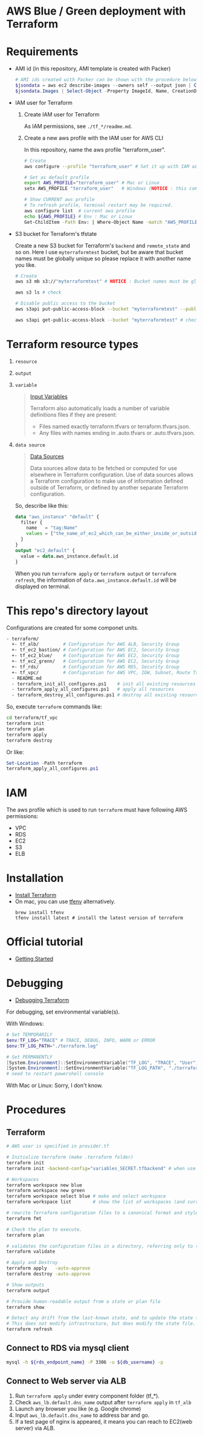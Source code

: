 # AWS Blue / Green deployment with Terraform

# Requirements
- AMI id (in this repository, AMI template is created with Packer)
    ```PowerShell
    # AMI ids created with Packer can be shown with the procedure below:
    $jsondata = aws ec2 describe-images --owners self --output json | ConvertFrom-Json
    $jsondata.Images | Select-Object -Property ImageId, Name, CreationDate
    ```
- IAM user for Terraform
    1. Create IAM user for Terraform
        
        As IAM permissions, see `./tf_*/readme.md`. 
    1. Create a new aws profile with the IAM user for AWS CLI
        
        In this repository, name the aws profile "terraform_user".
        ```bash
        # Create
        aws configure --profile "terraform_user" # Set it up with IAM access key and secret key
        
        # Set as default profile
        export AWS_PROFILE="terraform_user" # Mac or Linux
        setx AWS_PROFILE "terraform_user"   # Windows (NOTICE : this command is for USER env)
        
        # Show CURRENT aws profile
        # To refresh profile, terminal restart may be required.
        aws configure list  # current aws profile
        echo ${AWS_PROFILE} # Env : Mac or Linux
        Get-ChildItem -Path Env: | Where-Object Name -match "AWS_PROFILE" # Env : Windows PowerShell
        ```
- S3 bucket for Terraform's tfstate
    
    Create a new S3 bucket for Terraform's `backend` and `remote_state` and so on. Here I use `myterraformtest` bucket, but be aware that bucket names must be globally unique so please replace it with another name you like.
    ```bash
    # Create
    aws s3 mb s3://"myterraformtest" # NOTICE : Bucket names must be globally unique. So Replace it with another name you like. 

    aws s3 ls # check

    # Disable public access to the bucket
    aws s3api put-public-access-block --bucket "myterraformtest" --public-access-block-configuration BlockPublicAcls=true,IgnorePublicAcls=true,BlockPublicPolicy=true,RestrictPublicBuckets=true

    aws s3api get-public-access-block --bucket "myterraformtest" # check
    ```

# Terraform resource types
1. `resource`
1. `output`
1. `variable`
    > [Input Variables](https://www.terraform.io/docs/configuration/variables.html)
    > 
    > Terraform also automatically loads a number of variable definitions files if they are present:
    >   - Files named exactly terraform.tfvars or terraform.tfvars.json.
    >   - Any files with names ending in .auto.tfvars or .auto.tfvars.json.
1. `data source`
    > [Data Sources](https://www.terraform.io/docs/configuration/data-sources.html)
    > 
    > Data sources allow data to be fetched or computed for use elsewhere in Terraform configuration. Use of data sources allows a Terraform configuration to make use of information defined outside of Terraform, or defined by another separate Terraform configuration.

    So, describe like this:
    ```tf:data_ec2.tf
    data "aws_instance" "default" {
      filter {
        name   = "tag:Name"
        values = ["the_name_of_ec2_which_can_be_either_inside_or_outside_of_terraform_configuration"]
      }
    }
    output "ec2_default" {
      value = data.aws_instance.default.id
    }
    ```
    When you run `terraform apply` or `terraform output` or `terraform refresh`, the information of `data.aws_instance.default.id` will be displayed on terminal.

# This repo's directory layout
Configurations are created for some componet units.
```bash
- terraform/
  +- tf_alb/         # Configuration for AWS ALB, Security Group
  +- tf_ec2_bastion/ # Configuration for AWS EC2, Security Group
  +- tf_ec2_blue/    # Configuration for AWS EC2, Security Group
  +- tf_ec2_grenn/   # Configuration for AWS EC2, Security Group
  +- tf_rds/         # Configuration for AWS RDS, Security Group
  +- tf_vpc/         # Configuration for AWS VPC, IGW, Subnet, Route Table
  - README.md
  - terraform_init_all_configures.ps1    # init all existing resources
  - terraform_apply_all_configures.ps1   # apply all resources
  - terraform_destroy_all_configures.ps1 # destroy all existing resources
```
So, execute `terraform` commands like:
```bash
cd terraform/tf_vpc
terraform init
terraform plan
terraform apply
terraform destroy
```
Or like:
```PowerShell
Set-Location -Path terraform
terraform_apply_all_configures.ps1
```

# IAM
The aws profile which is used to run `terraform` must have following AWS permissions:
- VPC
- RDS
- EC2
- S3
- ELB

# Installation
- [Install Terraform](https://learn.hashicorp.com/terraform/getting-started/install.html )
- On mac, you can use [tfenv](https://github.com/tfutils/tfenv) alternatively.
    ```shell
    brew install tfenv
    tfenv install latest # install the latest version of terraform
    ```

# Official tutorial
- [Getting Started](https://learn.hashicorp.com/terraform/getting-started/intro)

# Debugging
- [Debugging Terraform](https://www.terraform.io/docs/internals/debugging.html)

For debugging, set environmental variable(s).

With Windows:
```PowerShell
# Set TEMPORARILY
$env:TF_LOG="TRACE" # TRACE, DEBUG, INFO, WARN or ERROR
$env:TF_LOG_PATH="./terraform.log"

# Set PERMANENTLY
[System.Environment]::SetEnvironmentVariable("TF_LOG", "TRACE", "User")
[System.Environment]::SetEnvironmentVariable("TF_LOG_PATH", "./terraform.log", "User")
# need to restart powershell console
```

With Mac or Linux:
Sorry, I don't know.

# Procedures
## Terraform
```bash
# AWS user is specified in provider.tf

# Initialize terraform (make .terraform folder)
terraform init
terraform init -backend-config="variables_SECRET.tfbackend" # when use variables

# Workspaces
terraform workspace new blue
terraform workspace new green
terraform workspace select blue # make and select workspace
terraform workspace list        # show the list of workspaces (and current workspaces)

# rewrite Terraform configuration files to a canonical format and style.
terraform fmt

# Check the plan to execute.
terraform plan

# validates the configuration files in a directory, referring only to the configuration and not accessing any remote services such as remote state, provider APIs, etc
terraform validate

# Apply and Destroy
terraform apply   -auto-approve
terraform destroy -auto-approve

# Show outputs
terraform output

# Provide human-readable output from a state or plan file
terraform show

# Detect any drift from the last-known state, and to update the state file.
# This does not modify infrastructure, but does modify the state file. If the state is changed, this may cause changes to occur during the next plan or apply.
terraform refresh
```

## Connect to RDS via mysql client
```bash
mysql -h ${rds_endpoint_name} -P 3306 -u ${db_username} -p
```

## Connect to Web server via ALB
1. Run `terraform apply` under every component folder (tf_*).
1. Check `aws_lb.default.dns_name` output after `terraform apply` in `tf_alb`
1. Launch any browser you like (e.g. Google chrome)
1. Input `aws_lb.default.dns_name` to address bar and go.
1. If a test page of nginx is appeared, it means you can reach to EC2(web server) via ALB.